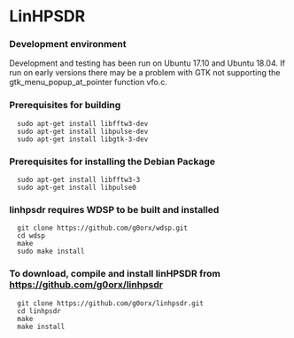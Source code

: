 # LinHPSDR

### Development environment

Development and testing has been run on Ubuntu 17.10 and Ubuntu 18.04. If run on early versions there may be a problem with GTK not supporting the gtk_menu_popup_at_pointer function vfo.c. 

### Prerequisites for building

```
  sudo apt-get install libfftw3-dev
  sudo apt-get install libpulse-dev
  sudo apt-get install libgtk-3-dev
```

### Prerequisites for installing the Debian Package

```
  sudo apt-get install libfftw3-3
  sudo apt-get install libpulse0
```


### linhpsdr requires WDSP to be built and installed

```
  git clone https://github.com/g0orx/wdsp.git
  cd wdsp
  make
  sudo make install
```

### To download, compile and install linHPSDR from https://github.com/g0orx/linhpsdr

```
  git clone https://github.com/g0orx/linhpsdr.git
  cd linhpsdr
  make
  make install
```


